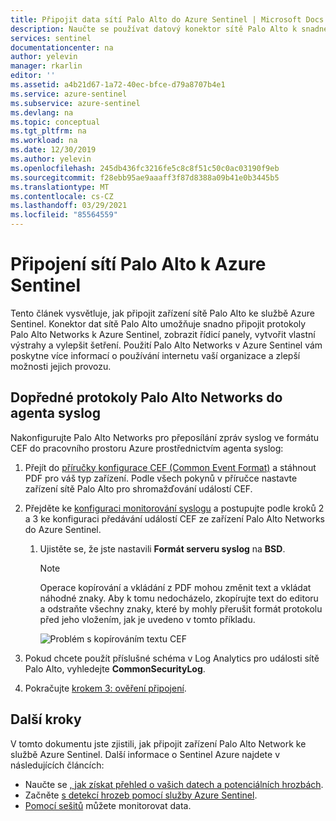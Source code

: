 ```yaml
---
title: Připojit data sítí Palo Alto do Azure Sentinel | Microsoft Docs
description: Naučte se používat datový konektor sítě Palo Alto k snadnému propojení protokolů sítě Palo Alto s protokolem Azure Sentinel.
services: sentinel
documentationcenter: na
author: yelevin
manager: rkarlin
editor: ''
ms.assetid: a4b21d67-1a72-40ec-bfce-d79a8707b4e1
ms.service: azure-sentinel
ms.subservice: azure-sentinel
ms.devlang: na
ms.topic: conceptual
ms.tgt_pltfrm: na
ms.workload: na
ms.date: 12/30/2019
ms.author: yelevin
ms.openlocfilehash: 245db436fc3216fe5c8c8f51c50c0ac03190f9eb
ms.sourcegitcommit: f28ebb95ae9aaaff3f87d8388a09b41e0b3445b5
ms.translationtype: MT
ms.contentlocale: cs-CZ
ms.lasthandoff: 03/29/2021
ms.locfileid: "85564559"
---
```

# <a name="connect-palo-alto-networks-to-azure-sentinel"></a>Připojení sítí Palo Alto k Azure Sentinel



Tento článek vysvětluje, jak připojit zařízení sítě Palo Alto ke službě Azure Sentinel. Konektor dat sítě Palo Alto umožňuje snadno připojit protokoly Palo Alto Networks k Azure Sentinel, zobrazit řídicí panely, vytvořit vlastní výstrahy a vylepšit šetření. Použití Palo Alto Networks v Azure Sentinel vám poskytne více informací o používání internetu vaší organizace a zlepší možnosti jejich provozu. 


## <a name="forward-palo-alto-networks-logs-to-the-syslog-agent"></a>Dopředné protokoly Palo Alto Networks do agenta syslog

Nakonfigurujte Palo Alto Networks pro přeposílání zpráv syslog ve formátu CEF do pracovního prostoru Azure prostřednictvím agenta syslog:
1.  Přejít do [příručky konfigurace CEF (Common Event Format)](https://docs.paloaltonetworks.com/resources/cef) a stáhnout PDF pro váš typ zařízení. Podle všech pokynů v příručce nastavte zařízení sítě Palo Alto pro shromažďování událostí CEF. 

1.  Přejděte ke [konfiguraci monitorování syslogu](https://docs.paloaltonetworks.com/pan-os/8-1/pan-os-admin/monitoring/use-syslog-for-monitoring/configure-syslog-monitoring) a postupujte podle kroků 2 a 3 ke konfiguraci předávání událostí CEF ze zařízení Palo Alto Networks do Azure Sentinel.

    1. Ujistěte se, že jste nastavili **Formát serveru syslog** na **BSD**.

       > [!NOTE]
       > Operace kopírování a vkládání z PDF mohou změnit text a vkládat náhodné znaky. Aby k tomu nedocházelo, zkopírujte text do editoru a odstraňte všechny znaky, které by mohly přerušit formát protokolu před jeho vložením, jak je uvedeno v tomto příkladu.
 
        ![Problém s kopírováním textu CEF](./media/connect-cef/paloalto-text-prob1.png)

1. Pokud chcete použít příslušné schéma v Log Analytics pro události sítě Palo Alto, vyhledejte **CommonSecurityLog**.

1. Pokračujte [krokem 3: ověření připojení](connect-cef-verify.md).




## <a name="next-steps"></a>Další kroky
V tomto dokumentu jste zjistili, jak připojit zařízení Palo Alto Network ke službě Azure Sentinel. Další informace o Sentinel Azure najdete v následujících článcích:
- Naučte se [, jak získat přehled o vašich datech a potenciálních hrozbách](quickstart-get-visibility.md).
- Začněte [s detekcí hrozeb pomocí služby Azure Sentinel](tutorial-detect-threats-built-in.md).
- [Pomocí sešitů](tutorial-monitor-your-data.md) můžete monitorovat data.


